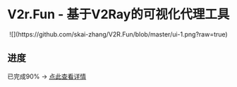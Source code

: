# V2r.Fun - 基于V2Ray的可视化代理工具

<div align="center">
![](https://github.com/skai-zhang/V2R.Fun/blob/master/ui-1.png?raw=true)
</div>

## 进度

已完成90% -> [点此查看详情](https://github.com/skai-zhang/V2R.Fun/releases/latest)